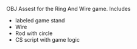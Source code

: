 OBJ Assest for the Ring And Wire game.
Includes
* labeled game stand
* Wire
* Rod with circle
* CS script with game logic
